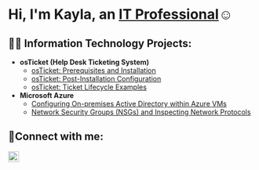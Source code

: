 <h1>Hi, I'm Kayla, an <a href="https://linkedin.com/in/KaylaCarmicle">IT Professional</a>☺</h1>

<h2>👨‍💻 Information Technology Projects:</h2>

- <b>osTicket (Help Desk Ticketing System)</b>
  - [osTicket: Prerequisites and Installation](https://github.com/kcarmicle/osticket-prereqs)
  - [osTicket: Post-Installation Configuration](https://github.com/kcarmicle/post-install-config)
  - [osTicket: Ticket Lifecycle Examples](https://github.com/kcarmicle/ticket-lifecycle)
- <b>Microsoft Azure</b>
  - [Configuring On-premises Active Directory within Azure VMs](https://github.com/kcarmicle/configure-ad)
  - [Network Security Groups (NSGs) and Inspecting Network Protocols](https://github.com/kcarmicle/azure-network-protocols)

<h2>🤳Connect with me:</h2>

[<img align="left" alt="Josh | LinkedIn" width="22px" src="https://cdn.jsdelivr.net/npm/simple-icons@v3/icons/linkedin.svg" />][linkedin]

[linkedin]: https://linkedin.com/in/KaylaCarmicle
